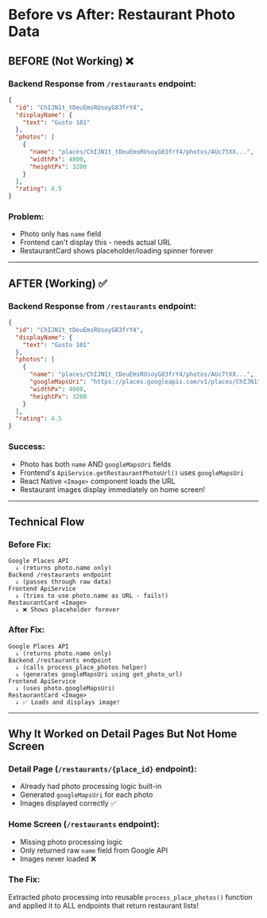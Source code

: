 # Before vs After: Restaurant Photo Data

## BEFORE (Not Working) ❌

### Backend Response from `/restaurants` endpoint:
```json
{
  "id": "ChIJN1t_tDeuEmsRUsoyG83frY4",
  "displayName": {
    "text": "Gusto 101"
  },
  "photos": [
    {
      "name": "places/ChIJN1t_tDeuEmsRUsoyG83frY4/photos/AUc7tXX...",
      "widthPx": 4800,
      "heightPx": 3200
    }
  ],
  "rating": 4.5
}
```

### Problem:
- Photo only has `name` field
- Frontend can't display this - needs actual URL
- RestaurantCard shows placeholder/loading spinner forever

---

## AFTER (Working) ✅

### Backend Response from `/restaurants` endpoint:
```json
{
  "id": "ChIJN1t_tDeuEmsRUsoyG83frY4",
  "displayName": {
    "text": "Gusto 101"
  },
  "photos": [
    {
      "name": "places/ChIJN1t_tDeuEmsRUsoyG83frY4/photos/AUc7tXX...",
      "googleMapsUri": "https://places.googleapis.com/v1/places/ChIJN1t_tDeuEmsRUsoyG83frY4/photos/AUc7tXX.../media?maxHeightPx=400&key=YOUR_API_KEY",
      "widthPx": 4800,
      "heightPx": 3200
    }
  ],
  "rating": 4.5
}
```

### Success:
- Photo has both `name` AND `googleMapsUri` fields
- Frontend's `ApiService.getRestaurantPhotoUrl()` uses `googleMapsUri`
- React Native `<Image>` component loads the URL
- Restaurant images display immediately on home screen!

---

## Technical Flow

### Before Fix:
```
Google Places API
  ↓ (returns photo.name only)
Backend /restaurants endpoint
  ↓ (passes through raw data)
Frontend ApiService
  ↓ (tries to use photo.name as URL - fails!)
RestaurantCard <Image>
  ↓ ❌ Shows placeholder forever
```

### After Fix:
```
Google Places API
  ↓ (returns photo.name only)
Backend /restaurants endpoint
  ↓ (calls process_place_photos helper)
  ↓ (generates googleMapsUri using get_photo_url)
Frontend ApiService
  ↓ (uses photo.googleMapsUri)
RestaurantCard <Image>
  ↓ ✅ Loads and displays image!
```

---

## Why It Worked on Detail Pages But Not Home Screen

### Detail Page (`/restaurants/{place_id}` endpoint):
- Already had photo processing logic built-in
- Generated `googleMapsUri` for each photo
- Images displayed correctly ✅

### Home Screen (`/restaurants` endpoint):
- Missing photo processing logic
- Only returned raw `name` field from Google API
- Images never loaded ❌

### The Fix:
Extracted photo processing into reusable `process_place_photos()` function and applied it to ALL endpoints that return restaurant lists!
